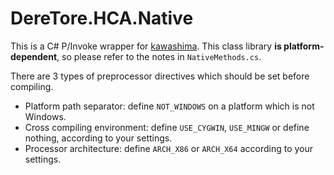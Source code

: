 ﻿# DereTore.HCA.Native

This is a C# P/Invoke wrapper for [kawashima](https://github.com/Hozuki/kawashima). This class library
**is platform-dependent**, so please refer to the notes in `NativeMethods.cs`.

There are 3 types of preprocessor directives which should be set before compiling.

- Platform path separator: define `NOT_WINDOWS` on a platform which is not Windows.
- Cross compiling environment: define `USE_CYGWIN`, `USE_MINGW` or define nothing, according to your settings.
- Processor architecture: define `ARCH_X86` or `ARCH_X64` according to your settings.
